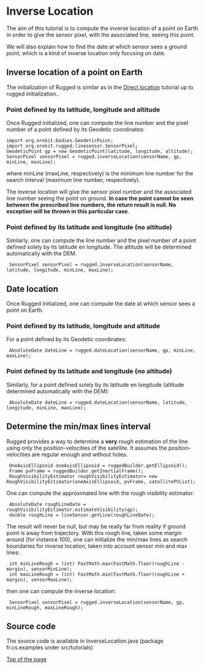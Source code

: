 <!--- Copyright 2013-2019 CS Systèmes d'Information
  Licensed under the Apache License, Version 2.0 (the "License");
  you may not use this file except in compliance with the License.
  You may obtain a copy of the License at
  
    http://www.apache.org/licenses/LICENSE-2.0
  
  Unless required by applicable law or agreed to in writing, software
  distributed under the License is distributed on an "AS IS" BASIS,
  WITHOUT WARRANTIES OR CONDITIONS OF ANY KIND, either express or implied.
  See the License for the specific language governing permissions and
  limitations under the License.
-->

<a name="top"></a>

# Inverse Location

The aim of this tutorial is to compute the inverse location of a point on Earth 
in order to give the sensor pixel, with the associated line, seeing this point.

We will also explain how to find the date at which sensor sees a ground point, 
which is a kind of inverse location only focusing on date.

## Inverse location of a point on Earth
The initialization of Rugged is similar as in the [Direct location](./direct-location.html) tutorial up to rugged initialization..

### Point defined by its latitude, longitude and altitude
Once Rugged initialized, one can compute the line number and the pixel number of a point defined by its Geodetic coordinates:

    import org.orekit.bodies.GeodeticPoint;
    import org.orekit.rugged.linesensor.SensorPixel;
    GeodeticPoint gp = new GeodeticPoint(latitude, longitude, altitude);
    SensorPixel sensorPixel = rugged.inverseLocation(sensorName, gp, minLine, maxLine);

where minLine (maxLine, respectively) is the minimum line number for the search interval (maximum line number, respectively). 

The inverse location will give the sensor pixel number and the associated line number 
seeing the point on ground. 
**In case the point cannot be seen between the prescribed line numbers, the return result is null. 
No exception will be thrown in this particular case**.
   
### Point defined by its latitude and longitude (no altitude)
Similarly, one can compute the line number and the pixel number of a point defined solely 
by its latitude en longitude. The altitude will be determined automatically with the DEM.

     SensorPixel sensorPixel = rugged.inverseLocation(sensorName, latitude, longitude, minLine, maxLine);

## Date location 
Once Rugged initialized, one can compute the date at which sensor sees a point on Earth.

### Point defined by its latitude, longitude and altitude
For a point defined by its Geodetic coordinates:

     AbsoluteDate dateLine = rugged.dateLocation(sensorName, gp, minLine, maxLine);

### Point defined by its latitude and longitude (no altitude)
Similarly, for a point defined solely by its latitude en longitude (altitude determined automatically with the DEM): 

     AbsoluteDate dateLine = rugged.dateLocation(sensorName, latitude, longitude, minLine, maxLine);

## Determine the min/max lines interval
Rugged provides a way to determine a **very** rough estimation of the line using only 
the position-velocities of the satellite. It assumes the position-velocities are regular enough and without holes.

     OneAxisEllipsoid oneAxisEllipsoid = ruggedBuilder.getEllipsoid();
     Frame pvFrame = ruggedBuilder.getInertialFrame();
     RoughVisibilityEstimator roughVisibilityEstimator= new RoughVisibilityEstimator(oneAxisEllipsoid, pvFrame, satellitePVList);

One can compute the approximated line with the rough visibility estimator:

     AbsoluteDate roughLineDate = roughVisibilityEstimator.estimateVisibility(gp);
     double roughLine = lineSensor.getLine(roughLineDate);

The result will never be null, but may be really far from reality if ground point is away from trajectory.
With this rough line, taken some margin around (for instance 100), one can initialize 
the min/max lines as search boundaries for inverse location, taken into account sensor min and max lines:

     int minLineRough = (int) FastMath.max(FastMath.floor(roughLine - margin), sensorMinLine);
     int maxLineRough = (int) FastMath.min(FastMath.floor(roughLine + margin), sensorMaxLine);

then one can compute the inverse location:

     SensorPixel sensorPixel = rugged.inverseLocation(sensorName, gp, minLineRough, maxLineRough);

## Source code
The source code is available in InverseLocation.java (package fr.cs.examples under src/tutorials)

[Top of the page](#top)
